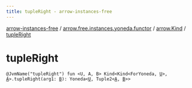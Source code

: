 ```yaml
---
title: tupleRight - arrow-instances-free
---
```


[arrow-instances-free](../../index.html) / [arrow.free.instances.yoneda.functor](../index.html) / [arrow.Kind](index.html) / [tupleRight](./tuple-right.html)

# tupleRight

`@JvmName("tupleRight") fun <U, A, B> Kind<Kind<ForYoneda, `[`U`](tuple-right.html#U)`>, `[`A`](tuple-right.html#A)`>.tupleRight(arg1: `[`B`](tuple-right.html#B)`): Yoneda<`[`U`](tuple-right.html#U)`, Tuple2<`[`A`](tuple-right.html#A)`, `[`B`](tuple-right.html#B)`>>`
